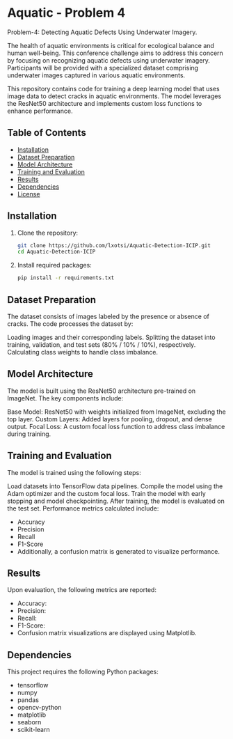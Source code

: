 # Aquatic - Problem 4
Problem-4: Detecting Aquatic Defects Using Underwater Imagery.

The health of aquatic environments is critical for ecological balance and human well-being. This conference challenge aims to address this concern by focusing on recognizing aquatic defects using underwater imagery. Participants will be provided with a specialized dataset comprising underwater images captured in various aquatic environments.


This repository contains code for training a deep learning model that uses image data to detect cracks in aquatic environments. The model leverages the ResNet50 architecture and implements custom loss functions to enhance performance.

## Table of Contents
- [Installation](#installation)
- [Dataset Preparation](#dataset-preparation)
- [Model Architecture](#model-architecture)
- [Training and Evaluation](#training-and-evaluation)
- [Results](#results)
- [Dependencies](#dependencies)
- [License](#license)

## Installation

1. Clone the repository:
   ```bash
   git clone https://github.com/lxotsi/Aquatic-Detection-ICIP.git
   cd Aquatic-Detection-ICIP

2. Install required packages:
   ```bash
   pip install -r requirements.txt

## Dataset Preparation
The dataset consists of images labeled by the presence or absence of cracks. The code processes the dataset by:

Loading images and their corresponding labels.
Splitting the dataset into training, validation, and test sets (80% / 10% / 10%), respectively.
Calculating class weights to handle class imbalance.

## Model Architecture
The model is built using the ResNet50 architecture pre-trained on ImageNet. The key components include:

Base Model: ResNet50 with weights initialized from ImageNet, excluding the top layer.
Custom Layers: Added layers for pooling, dropout, and dense output.
Focal Loss: A custom focal loss function to address class imbalance during training.

## Training and Evaluation
The model is trained using the following steps:

Load datasets into TensorFlow data pipelines.
Compile the model using the Adam optimizer and the custom focal loss.
Train the model with early stopping and model checkpointing.
After training, the model is evaluated on the test set. Performance metrics calculated include:

- Accuracy
- Precision
- Recall
- F1-Score
- Additionally, a confusion matrix is generated to visualize performance.

## Results
Upon evaluation, the following metrics are reported:

- Accuracy: 
- Precision: 
- Recall: 
- F1-Score: 
- Confusion matrix visualizations are displayed using Matplotlib.

## Dependencies
This project requires the following Python packages:

- tensorflow
- numpy
- pandas
- opencv-python
- matplotlib
- seaborn
- scikit-learn
